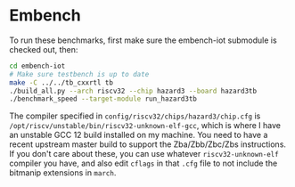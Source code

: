 Embench
=======

To run these benchmarks, first make sure the embench-iot submodule is checked out, then:

```bash
cd embench-iot
# Make sure testbench is up to date
make -C ../../tb_cxxrtl tb
./build_all.py --arch riscv32 --chip hazard3 --board hazard3tb
./benchmark_speed --target-module run_hazard3tb
```

The compiler specified in `config/riscv32/chips/hazard3/chip.cfg` is `/opt/riscv/unstable/bin/riscv32-unknown-elf-gcc`, which is where I have an unstable GCC 12 build installed on my machine. You need to have a recent upstream master build to support the Zba/Zbb/Zbc/Zbs instructions. If you don't care about these, you can use whatever `riscv32-unknown-elf` compiler you have, and also edit `cflags` in that `.cfg` file to not include the bitmanip extensions in `march`.

